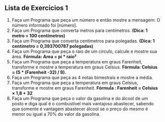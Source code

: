 ## Lista de Exercicios 1

1. Faça um Programa que peça um número e então mostre a mensagem: O número informado foi [número]. 
2. Faça um Programa que converta metros para centímetros. **(Dica:  1 metro = 100 centímetros)** 
3. Faça um Programa que converta  centímetros  para polegadas. **(Dica: 1 centímetro = 0,393700787 polegadas)**
4. Faça um Programa que peça o raio de um círculo, calcule e mostre sua área. **Fórmula: Area = pi * raio²**  
5. Faça um Programa que peça a temperatura em graus Farenheit, transforme e mostre a temperatura em graus Celsius. **Fórmula: Celsius = (5 * (Farenheit -32) / 9).** 
6. Faça um Programa que peça as 4 notas bimestrais e mostre a média.  
7. Faça um Programa que peça a temperatura em graus Celsius, transforme e mostre em graus Farenheit.  **Fórmula : Farenheit  =  Celsius  × 1,8 + 32** 
8. Faça um Programa que peça o valor da gasolina e do álcool de um posto e diga qual é o combustível mais vantajoso abastecer, sabendo que somente é vantagem abastecer álcool se o preço do mesmo é menor ou igual a 70% do valor da gasolina.  